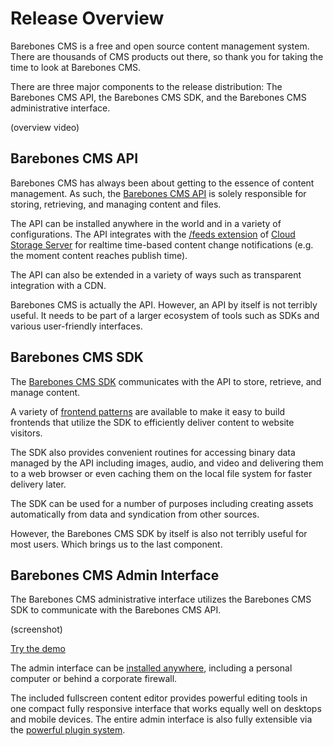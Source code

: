 Release Overview
================

Barebones CMS is a free and open source content management system.  There are thousands of CMS products out there, so thank you for taking the time to look at Barebones CMS.

There are three major components to the release distribution:  The Barebones CMS API, the Barebones CMS SDK, and the Barebones CMS administrative interface.

(overview video)

Barebones CMS API
-----------------

Barebones CMS has always been about getting to the essence of content management.  As such, the [Barebones CMS API](https://github.com/cubiclesoft/barebones-cms-docs/blob/master/docs/api.md) is solely responsible for storing, retrieving, and managing content and files.

The API can be installed anywhere in the world and in a variety of configurations.  The API integrates with the [/feeds extension](https://github.com/cubiclesoft/cloud-storage-server-ext-feeds) of [Cloud Storage Server](https://github.com/cubiclesoft/cloud-storage-server) for realtime time-based content change notifications (e.g. the moment content reaches publish time).

The API can also be extended in a variety of ways such as transparent integration with a CDN.

Barebones CMS is actually the API.  However, an API by itself is not terribly useful.  It needs to be part of a larger ecosystem of tools such as SDKs and various user-friendly interfaces.

Barebones CMS SDK
-----------------

The [Barebones CMS SDK](https://github.com/cubiclesoft/barebones-cms-docs/blob/master/docs/sdk.md) communicates with the API to store, retrieve, and manage content.

A variety of [frontend patterns](https://github.com/cubiclesoft/barebones-cms-docs/blob/master/docs/frontend-patterns.md) are available to make it easy to build frontends that utilize the SDK to efficiently deliver content to website visitors.

The SDK also provides convenient routines for accessing binary data managed by the API including images, audio, and video and delivering them to a web browser or even caching them on the local file system for faster delivery later.

The SDK can be used for a number of purposes including creating assets automatically from data and syndication from other sources.

However, the Barebones CMS SDK by itself is also not terribly useful for most users.  Which brings us to the last component.

Barebones CMS Admin Interface
-----------------------------

The Barebones CMS administrative interface utilizes the Barebones CMS SDK to communicate with the Barebones CMS API.

(screenshot)

[Try the demo](http://barebonescms.com/demo/)

The admin interface can be [installed anywhere](https://github.com/cubiclesoft/barebones-cms-docs/blob/master/docs/install.md), including a personal computer or behind a corporate firewall.

The included fullscreen content editor provides powerful editing tools in one compact fully responsive interface that works equally well on desktops and mobile devices.  The entire admin interface is also fully extensible via the [powerful plugin system](https://github.com/cubiclesoft/barebones-cms-docs/blob/master/docs/creating-extensions.md).
